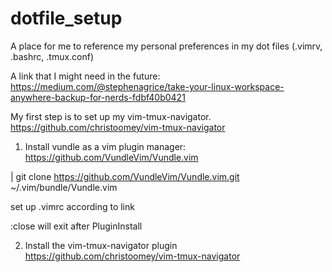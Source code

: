 # dotfile_setup
A place for me to reference my personal preferences in my dot files (.vimrv, .bashrc, .tmux.conf)

A link that I might need in the future: https://medium.com/@stephenagrice/take-your-linux-workspace-anywhere-backup-for-nerds-fdbf40b0421

My first step is to set up my vim-tmux-navigator. https://github.com/christoomey/vim-tmux-navigator

1. Install vundle as a vim plugin manager: https://github.com/VundleVim/Vundle.vim

| git clone https://github.com/VundleVim/Vundle.vim.git ~/.vim/bundle/Vundle.vim

set up .vimrc according to link

:close will exit after PluginInstall

2. Install the vim-tmux-navigator plugin https://github.com/christoomey/vim-tmux-navigator


